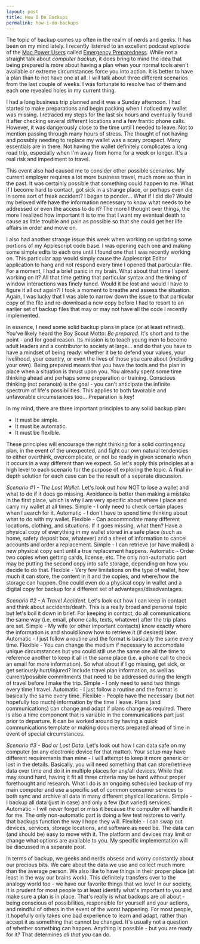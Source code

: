 ```yaml
---
layout: post
title: How I Do Backups
permalink: how-i-do-backups
---
```


The topic of backup comes up often in the realm of nerds and geeks. It has been on my mind lately. I recently listened to an excellent podcast episode of the [Mac Power Users](http://www.relay.fm/mpu) called [Emergency Preparedness](http://www.relay.fm/mpu/269).  While not a straight talk about *computer backup*, it does bring to mind the idea that being prepared is more about having a plan when your normal tools aren't available or extreme circumstances force you into action.  It is better to have a plan than to not have one at all. I will talk about three different scenarios from the last couple of weeks. I was fortunate to resolve two of them and each one revealed holes in my current thing.

I had a long business trip planned and it was a Sunday afternoon. I had started to make preparations and begin packing when I noticed my wallet was missing.  I retraced my steps for the last six hours and eventually found it after checking several different locations and a few frantic phone calls. However, it was dangerously close to the time until I needed to leave. Not to mention passing through many hours of stress.  The thought of not having and possibly needing to replace my wallet was a scary prospect. Many essentials are in there.  Not having the wallet definitely complicates a long road trip, especially when I'm away from home for a week or longer. It's a real risk and impediment to travel.

This event also had caused me to consider other possible scenarios.  My current employer requires a lot more business travel, much more so than in the past.  It was certainly possible that something could happen to me. What if I become hard to contact, got sick in a strange place, or perhaps even die in some sort of freak accident?  I began to ponder... What if I did die? Would my beloved wife have the information necessary to know what needs to be addressed or even the access to do it? The more I thought over things, the more I realized how important it is to me that I want my eventual death to cause as little trouble and pain as possible so that she could get her life affairs in order and move on.

I also had another strange issue this week when working on updating some portions of my Applescript code base.  I was opening each one and making some simple edits to each one until I found one that I was recently working on.  This particular app would simply cause the Applescript Editor application to hang and not respond every time I opened that particular file.  For a moment, I had a brief panic in my brain.  What about that time I spent working on it?  All that time getting that particular syntax and the timing of window interactions was finely tuned.  Would it be lost and would I have to figure it all out again?! I took a moment to breathe and assess the situation. Again, I was lucky that I was able to narrow down the issue to that particular copy of the file and re-download a new copy before I had to resort to an earlier set of backup files that may or may not have all the code I recently implemented.

In essence, I need some solid backup plans in place (or at least refined). You've likely heard the Boy Scout Motto: *Be prepared*. It's short and to the point - and for good reason. Its mission is to teach young men to become adult leaders and a contributor to society at large... and do that you have to have a mindset of being ready: whether it be to defend your values, your livelihood, your country, or even the lives of those you care about (including your own). Being prepared means that you have the tools and the plan in place when a situation is thrust upon you. You already spent some time thinking ahead and perhaps some preparation or training. Conscious thinking (not paranoia) is the goal - you can't anticipate the infinite spectrum of life's possibilities. This applies to both favorable and unfavorable circumstances too... Preparation is key!

In my mind, there are three important principles to any solid backup plan:

- It must be simple.
- It must be automatic.
- It must be flexible.

These principles will encourage the right thinking for a solid contingency plan, in the event of the unexpected, and fight our own natural tendencies to either overthink, overcomplicate, or not be ready in given scenario when it occurs in a way different than we expect. So let's apply this principles at a high level to each scenario for the purpose of exploring the topic.  A final in-depth solution for each case can be the result of a separate discussion.

*Scenario #1 - The Lost Wallet.* Let's look out how NOT to lose a wallet and what to do if it does go missing. Avoidance is better than making a mistake in the first place, which is why I am very specific about where I place and carry my wallet at all times. Simple - I only need to check certain places when I search for it. Automatic - I don't have to spend time thinking about what to do with my wallet. Flexible - Can accommodate many different locations, clothing, and situations. If it goes missing, what then? Have a physical copy of everything in my wallet stored in a safe place (such as home, safety deposit box, whatever) and a sheet of information to cancel accounts and order a replacement. Simple - I can retrieve (or have mailed) a new physical copy sent until a true replacement happens. Automatic - Order two copies when getting cards, license, etc. The only non-automatic part may be putting the second copy into safe storage, depending on how you decide to do that. Flexible - Very few limitations on the type of wallet, how much it can store, the content in it and the copies, and where/how the storage can happen. One could even do a physical copy in wallet and a digital copy for backup for a different set of advantages/disadvantages.

*Scenario #2 - A Travel Accident.* Let's look out how I can keep in contact and think about accidents/death. This is a really broad and personal topic but let's boil it down in brief.  For keeping in contact, do all communications the same way (i.e. email, phone calls, texts, whatever) after the trip plans are set.  Simple - My wife (or other important contacts) know exactly where the information is and should know how to retrieve it (if desired) later. Automatic - I just follow a routine and the format is basically the same every time. Flexible - You can change the medium if necessary to accomodate unique circumstances but you could still use the same one all the time to reference another to keep it all in the same place (i.e. a phone call to check an email for more information). So what about if I go missing, get sick, or get seriously hurt/injured? Include travel plan information, as well as current/possible commitments that need to be addressed during the length of travel before I make the trip. Simple - I only need to send two things every time I travel. Automatic - I just follow a routine and the format is basically the same every time. Flexible - People have the necessary (but not hopefully too much) information by the time I leave. Plans (and communications) can change and adapt if plans change as required. There is also a time component that is variable in the communications part just prior to departure.  It can be worked around by having a quick communications template or making documents prepared ahead of time in event of special circumstances.

*Scenario #3 - Bad or Lost Data.* Let's look out how I can data safe on my computer (or any electronic device for that matter). Your setup may have different requirements than mine - I will attempt to keep it more generic or lost in the details. Basically, you will need something that can store/retrieve data over time and do it in multiple places for any/all devices. While that may sound hard, having it fit all three criteria may be hard without proper forethought and research.  What I do is an ongoing scheduled backup of my main computer and use a specific set of common consumer services to both sync and archive all data in many different physical locations.  Simple - I backup all data (just in case) and only a few (but varied) services. Automatic - I will never forget or miss it because the computer will handle it for me. The only non-automatic part is doing a few test restores to verify that backups function the way I hope they will. Flexible - I can swap out devices, services, storage locations, and software as need be. The data can (and should be) easy to move with it.  The platform and devices may limit or change what options are available to you. My specific implementation will be discussed in a separate post.

In terms of backup, we geeks and nerds obsess and worry constantly about our precious bits. We care about the data we use and collect much more than the average person.  We also like to have things in their proper place (at least in the way our brains work).  This definitely transfers over to the analogy world too - we have our favorite things that we love! In our society, it is prudent for most people to at least identify what's important to you and make sure a plan is in place. That's really is what backups are all about - being conscious of possibilities, responsible for yourself and your actions, and mindful of others in the event of the worst happening.  For most people, it hopefully only takes one bad experience to learn and adapt, rather than accept it as something that cannot be changed.  It's usually not a question of whether something can happen. Anything is possible - but you are ready for it?  That determines *all that you* can do.
